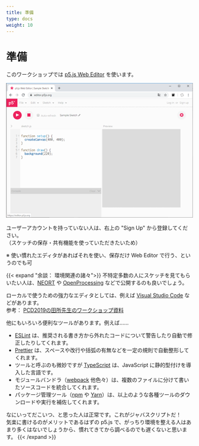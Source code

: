 ```yaml
---
title: 準備
type: docs
weight: 10
---
```


# 準備

このワークショップでは [p5.js Web Editor](https://editor.p5js.org/) を使います。

[![p5.js Web Editor](./web-editor.png)](https://editor.p5js.org/)

ユーザーアカウントを持っていない人は、右上の "Sign Up" から登録してください。  
（スケッチの保存・共有機能を使っていただきたいため）

※ 使い慣れたエディタがあればそれを使い、保存だけ Web Editor で行う、というのでも可


{{< expand "余談： 環境関連の諸々">}}
不特定多数の人にスケッチを見てもらいたい人は、[NEORT](https://neort.io/) や [OpenProcessing](https://www.openprocessing.org/) などで公開するのも良いでしょう。

ローカルで使うための強力なエディタとしては、例えば [Visual Studio Code](https://azure.microsoft.com/ja-jp/products/visual-studio-code/) などがあります。  
参考： [PCD2019の田所先生のワークショップ資料](https://yoppa.org/pcd19)

他にもいろいろ便利なツールがあります。例えば……
- [ESLint](https://eslint.org/) は、推奨される書き方から外れたコードについて警告したり自動で修正したりしてくれます。  
- [Prettier](https://prettier.io/) は、スペースや改行や括弧の有無などを一定の規則で自動整形してくれます。
- ツールと呼ぶのも微妙ですが [TypeScript](https://www.typescriptlang.org/) は、JavaScript に静的型付けを導入した言語です。
- モジュールバンドラ（[webpack](https://webpack.js.org/) 他色々）は、複数のファイルに分けて書いたソースコードを統合してくれます。
- パッケージ管理ツール（[npm](https://www.npmjs.com/) や [Yarn](https://yarnpkg.com/lang/ja/)）は、以上のような各種ツールのダウンロードや実行を補佐してくれます。

なにいってだこいつ、と思った人は正常です。これがジャバスクリプトだ！  
気楽に書けるのがメリットであるはずの p5.js で、がっちり環境を整える人はあまり多くはないでしょうから、慣れてきてから調べるのでも遅くないと思います。
{{< /expand >}}